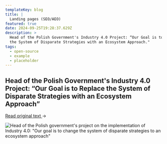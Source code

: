 ```yaml
---
templateKey: blog
title: |
  Landing pages (SEO/AEO)
featured: true
date: 2024-09-25T19:28:37.629Z
description: >
  Head of the Polish Government's Industry 4.0 Project: “Our Goal is to Replace
  the System of Disparate Strategies with an Ecosystem Approach."
tags:
  - open-source
  - example
  - placeholder
---
```

## **Head of the Polish Government's Industry 4.0 Project: “Our Goal is to Replace the System of Disparate Strategies with an Ecosystem Approach”**

[Read original text ](https://mind.ua/publications/20206237-kerivnik-proektu-uryadu-polshchi-z-vprovadzhennya-industry-4-0-nasha-meta-zminiti-sistemu-rozriznenih)→[](https://mind.ua/publications/20206237-kerivnik-proektu-uryadu-polshchi-z-vprovadzhennya-industry-4-0-nasha-meta-zminiti-sistemu-rozriznenih)

![Head of the Polish government's project on the implementation of Industry 4.0: "Our goal is to change the system of disparate strategies to an ecosystem approach"](/media/Screan_mind.ua.png "Head of the Polish government's project on the implementation of Industry 4.0: \"Our goal is to change the system of disparate strategies to an ecosystem approach\"")
